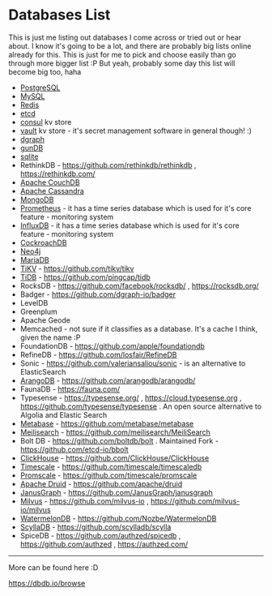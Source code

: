 # Databases List

This is just me listing out databases I come across or tried out or hear about. I know it's going to be a lot, and there are probably big lists online already for this. This is just for me to pick and choose easily than go through more bigger list :P But yeah, probably some day this list will become big too, haha

- [PostgreSQL](https://www.postgresql.org)
- [MySQL](https://www.mysql.com)
- [Redis](https://redis.io)
- [etcd](https://etcd.io)
- [consul](https://www.consul.io) kv store
- [vault](https://www.vaultproject.io) kv store - it's secret management software in general though! :)
- [dgraph](https://dgraph.io)
- [gunDB](http://gun.js.org)
- [sqlite](https://sqlite.org)
- RethinkDB - https://github.com/rethinkdb/rethinkdb , https://rethinkdb.com/
- [Apache CouchDB](https://couchdb.apache.org)
- [Apache Cassandra](https://cassandra.apache.org)
- [MongoDB](https://www.mongodb.com)
- [Prometheus](https://prometheus.io) - it has a time series database which is used for it's core feature - monitoring system
- [InfluxDB](https://www.influxdata.com) - it has a time series database which is used for it's core feature - monitoring system
- [CockroachDB](https://github.com/cockroachdb/cockroach)
- [Neo4j](https://neo4j.com)
- [MariaDB](https://mariadb.org)
- [TiKV](https://tikv.org) - https://github.com/tikv/tikv
- [TiDB](https://pingcap.com/products/tidb) - https://github.com/pingcap/tidb
- RocksDB - https://github.com/facebook/rocksdb/ , https://rocksdb.org/
- Badger - https://github.com/dgraph-io/badger
- LevelDB
- Greenplum
- Apache Geode
- Memcached - not sure if it classifies as a database. It's a cache I think, given the name :P
- FoundationDB - https://github.com/apple/foundationdb
- RefineDB - https://github.com/losfair/RefineDB
- Sonic - https://github.com/valeriansaliou/sonic - is an alternative to ElasticSearch
- [ArangoDB](https://www.arangodb.com/) - https://github.com/arangodb/arangodb/
- FaunaDB - https://fauna.com/
- Typesense - https://typesense.org/ , https://cloud.typesense.org , https://github.com/typesense/typesense . An open source alternative to Algolia and Elastic Search
- [Metabase](https://www.metabase.com/) - https://github.com/metabase/metabase
- [Meilisearch](https://www.meilisearch.com/) - https://github.com/meilisearch/MeiliSearch
- Bolt DB - https://github.com/boltdb/bolt . Maintained Fork - https://github.com/etcd-io/bbolt
- [ClickHouse](https://clickhouse.tech/) - https://github.com/ClickHouse/ClickHouse
- [Timescale](https://www.timescale.com/) - https://github.com/timescale/timescaledb
- [Promscale](https://www.timescale.com/promscale) - https://github.com/timescale/promscale
- [Apache Druid](https://druid.apache.org/) - https://github.com/apache/druid
- [JanusGraph](https://janusgraph.org/) - https://github.com/JanusGraph/janusgraph
- [Milvus](https://milvus.io/) - https://github.com/milvus-io , https://github.com/milvus-io/milvus
- [WatermelonDB](https://nozbe.github.io/WatermelonDB/) - https://github.com/Nozbe/WatermelonDB
- [ScyllaDB](https://www.scylladb.com/) - https://github.com/scylladb/scylla
- SpiceDB - https://github.com/authzed/spicedb , https://github.com/authzed , https://authzed.com/

---

More can be found here :D

https://dbdb.io/browse
